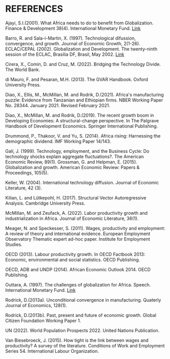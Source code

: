 # REFERENCES

Ajayi, S.I.(2001). What Africa needs to do to benefit from Globalization. Finance & Development 38(4).  International Monetary Fund. [Link]( https://www.imf.org/external/pubs/ft/fandd/2001/12/ajayi.htm)   

Barro, R. and Sala-i-Martin, X. (1997). Technological difussion, convergence, and growth. Journal of Economic Growth,  2(1-26).
ECLAC/CEPAL (2002).  Globalization and Development.  The twenty-ninth session of the ECLAC, Brasilia DF, Brasil, May 2002. [Link](https://repositorio.cepal.org/bitstream/handle/11362/2726/S2002903_en.pdf%3Bjsessionid%3D29368DCA38C18D84A23864EC62BACB3A%3Fsequence%3D2)

Cirera, X., Comin, D. and Cruz, M. (2022).  Bridging the Technology Divide. The World Bank.

di Mauro, F. and Pesaran, M.H. (2013). The GVAR Handbook. Oxford University Press.

Diao, X., Ellis, M., McMillan, M. and Rodrik, D.(2021). Africa's manufacturing puzzle: Evidence from Tanzanian and Ethiopian firms. NBER Working Paper No. 28344. January 2021. Revised February 2021. 

Diao, X., McMillan, M. and Rodrik, D.(2019). The recent growth boom in Developing Economies: A structural-change perspective.  In The Palgrave Handbook of Development Economics. Springer International Publishing.

Drummond, P., Thakoor, V. and Yu, S. (2014). Africa rising: Harnessing the demographic dividend.  IMF Working Paper 14/143.

Galí, J. (1999).  Technology, employment, and the Business Cycle: Do technology shocks explain aggregate fluctuations?. The American Economic Review, 89(1).
Grossman, G. and Helpman, E. (2015). Globalization and growth.  American Economic Review: Papers & Proceedings, 105(5).

Keller, W. (2004). International technology diffusion. Journal of Economic Literature, 42 (3).

Kilian, L. and Lütkepohl, H. (2017). Structural Vector Autoregressive Analysis. Cambridge University Press.

McMillan, M. and Zeufack, A. (2022). Labor productivity growth and industrialization in Africa. Journal of Economic Literature, 36(1).

Meager, N. and Speckesser, S. (2011). Wages, productivity and employment: A review of theory and international evidence. European Employment Observatory Thematic expert ad-hoc paper.  Institute for Employment Studies.

OECD (2013). Labour productivity growth.  In OECD Factbook 2013: Economic, environmental and social statistics. OECD Publishing.

OECD, ADB and UNDP (2014). African Economic Outlook 2014. OECD Publishing.

Outtara, A. (1997). The challenges of globalization for Africa. Speech. International Monetary Fund. [Link](https://www.imf.org/en/News/Articles/2019/28/04/53/sp052197)

Rodrick, D.(2013a). Unconditional convergence in manufacturing. Quaterly Journal of Economics, 128(1). 

Rodrick, D.(2013b). Past, present and future of economic growth. Global Citizen Foundation Working Paper 1. 

UN (2022). World Population Prospects 2022. United Nations Publication.

Van Biesebroeck, J. (2015). How tight is the link between wages and productivity? A survey of the literature. Conditions of Work and Employment Series 54. International Labour Organization.




